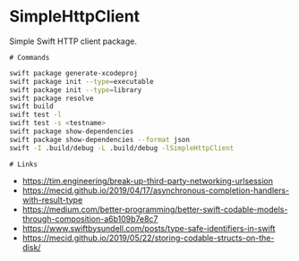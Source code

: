 # SimpleHttpClient

Simple Swift HTTP client package.

    # Commands
    
```sh
swift package generate-xcodeproj
swift package init --type=executable
swift package init --type=library
swift package resolve
swift build
swift test -l
swift test -s <testname>
swift package show-dependencies
swift package show-dependencies --format json
swift -I .build/debug -L .build/debug -lSimpleHttpClient
```

    # Links
    
- https://tim.engineering/break-up-third-party-networking-urlsession
- https://mecid.github.io/2019/04/17/asynchronous-completion-handlers-with-result-type
- https://medium.com/better-programming/better-swift-codable-models-through-composition-a6b109b7e8c7
- https://www.swiftbysundell.com/posts/type-safe-identifiers-in-swift
- https://mecid.github.io/2019/05/22/storing-codable-structs-on-the-disk/
  